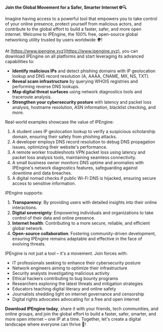 **Join the Global Movement for a Safer, Smarter Internet 🌐🔍**

Imagine having access to a powerful tool that empowers you to take control of your online presence, protect yourself from malicious actors, and contribute to the global effort to build a faster, safer, and more open internet. Welcome to IPEngine, the 100% free, open-source global networking utility trusted by users worldwide 🌍!

At [https://www.ipengine.xyz](https://www.ipengine.xyz), you can download IPEngine on all platforms and start leveraging its advanced capabilities to:

*   **Identify malicious IPs** and detect phishing domains with IP geolocation lookup and DNS record resolution (A, AAAA, CNAME, MX, NS, TXT).
*   **Reveal scam infrastructure** by querying WHOIS registries and performing reverse DNS lookups.
*   **Map digital threat surfaces** using network diagnostics tools and traceroute analysis.
*   **Strengthen your cybersecurity posture** with latency and packet loss analysis, hostname resolution, ASN information, blacklist checking, and more.

Real-world examples showcase the value of IPEngine:

1.  A student uses IP geolocation lookup to verify a suspicious scholarship domain, ensuring their safety from phishing attacks.
2.  A developer employs DNS record resolution to debug DNS propagation issues, optimizing their website's performance.
3.  A remote worker troubleshoots VPN packet loss using latency and packet loss analysis tools, maintaining seamless connectivity.
4.  A small business owner monitors DNS uptime and anomalies with IPEngine's network diagnostics features, safeguarding against downtime and data breaches.
5.  A digital nomad checks if public Wi-Fi DNS is hijacked, ensuring secure access to sensitive information.

IPEngine supports:

1.  **Transparency**: By providing users with detailed insights into their online interactions.
2.  **Digital sovereignty**: Empowering individuals and organizations to take control of their data and online presence.
3.  **Internet health**: Contributing to a more secure, reliable, and efficient global network.
4.  **Open-source collaboration**: Fostering community-driven development, ensuring IPEngine remains adaptable and effective in the face of evolving threats.

IPEngine is not just a tool – it's a movement. Join forces with:

*   IT professionals seeking to enhance their cybersecurity posture
*   Network engineers aiming to optimize their infrastructure
*   Security analysts investigating malicious activity
*   Ethical hackers contributing to bug bounty programs
*   Researchers exploring the latest threats and mitigation strategies
*   Educators teaching digital literacy and online safety
*   Journalists shedding light on internet governance and censorship
*   Digital rights advocates advocating for a free and open internet

**Download IPEngine today**, share it with your friends, tech communities, and online groups, and join the global effort to build a faster, safer, smarter, and more open internet – one IP at a time. Together, let's create a digital landscape where everyone can thrive 🚀!